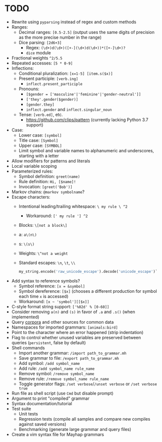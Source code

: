 # TODO

- Rewrite using `pyparsing` instead of regex and custom methods
- Ranges:
	- Decimal ranges: `[0.5-2.5]` (output uses the same digits of precision as the more precise number in the range)
	- Dice parsing: `[2d6+3]`
		- Regex: `(\d+)d(\d+)([+-](\d+)d(\d+))*([+-]\d+)?`
		- `dice` module
- Fractional weights `^2/5.5`
- Repeated accesses: `[5 * 0-9]`
- Inflections:
	- Conditional pluralization: `[x=1-5] [item.s($x)]`
	- Present participle: `[verb.ing]`
		- `inflect.present_participle`
	- Pronouns:
		- `[$gender = ['masculine'|'feminine'|'gender-neutral']]`
		- `['they'.gender($gender)]`
		- `[gender.they]`
		- `inflect.gender` and `inflect.singular_noun`
	- Tense: `[verb.ed]`, etc.
		- https://github.com/clips/pattern (currently lacking Python 3.7 support)
- Case:
	- Lower case: `[symbol]`
	- Title case: `[Symbol]`
	- Upper case: `[SYMBOL]`
	- Limit symbol and variable names to alphanumeric and underscores, starting with a letter
- Allow modifiers for patterns and literals
- Local variable scoping
- Parameterized rules:
	- Symbol definition: `greet(name)`
	- Rule definition: `Hi, [$name]!`
	- Invocation: `[greet('Bob')]`
- Markov chains: `@markov symbolname`?
- Escape characters:
	- Intentional leading/trailing whitespace: `\ my rule \ ^2`
		- Workaround: `[' my rule '] ^2`
	- Blocks: `\[not a block\]`
	- a: `a\(n\)`
	- s: `\(s\)`
	- Weights: `\^not a weight`
	- Standard escapes: `\n`, `\t`, `\\`

	  ```py
	  my_string.encode('raw_unicode_escape').decode('unicode_escape')`
	  ```
- Add syntax to reference symbols?
	- Symbol reference: `[x = &symbol]`
	- Symbol dereference: `[$x]` (chooses a different production for symbol each time `x` is accessed)
	- Workaround: `[x ~ 'symbol'][[$x]]`
- C-style format string support: `['%02d' % [0-60]]`
- Consider removing `a(n)` and `(s)` in favor of `.a` and `.s()` (when implemented)
- Query [corpora](https://github.com/aparrish/pycorpora) and other sources for common data
- Namespaces for imported grammars: `[animals:bird]`
- Point to the character where an error happened (strip indentation)
- Flag to control whether unused variables are preserved between queries (`persistent`, false by default)
- Shell commands
	- Import another grammar: `/import path_to_grammar.mh`
	- Save grammar to file: `/export path_to_grammar.mh`
	- Add symbol: `/add symbol_name`
	- Add rule: `/add symbol_name rule_name`
	- Remove symbol: `/remove symbol_name`
	- Remove rule: `/remove symbol_name rule_name`
	- Toggle generator flags: `/set verbose`/`/unset verbose` or `/set verbose true`
- Run file as shell script (use `Cmd` but disable prompt)
- Argument to print "compiled" grammar
- Syntax documentation/tutorial
- Test suite
	- Unit tests
	- Regression tests (compile all samples and compare new compiles against saved versions)
	- Benchmarking (generate large grammar and query files)
- Create a vim syntax file for Mayhap grammars
